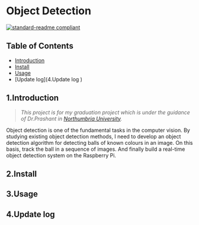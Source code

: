 Object Detection  
==================
[![standard-readme compliant](https://img.shields.io/badge/readme%20style-standard-brightgreen.svg?style=flat-square)](https://github.com/RichardLitt/standard-readme)  

## Table of Contents  
- [Introduction](##Introduction)  
- [Install](##Install)  
- [Usage](##Usage)  
- [Update log](4.Update log )

## 1.Introduction  

> *This project is for my graduation project which is under the guidance of Dr.Prashant in [Northumbria University](https://www.northumbria.ac.uk/).*  

Object detection is one of the fundamental tasks in the computer vision. By studying existing object detection methods, 
I need to develop an object detection algorithm for detecting balls of known colours in an image. 
On this basis, track the ball in a sequence of images. And finally build a real-time object detection 
system on the Raspberry Pi.


## 2.Install  



## 3.Usage  



## 4.Update log  
